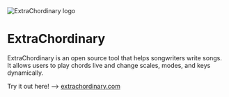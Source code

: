<img src="https://extrachordinary.com/android-icon-192x192.png" alt="ExtraChordinary logo">
<h1>ExtraChordinary</h1>
<p>ExtraChordinary is an open source tool that helps songwriters write songs. It allows users to play chords live and change scales, modes, and keys dynamically.</p>
<p>Try it out here! --> <a href="https://extrachordinary.com">extrachordinary.com</a></p>

